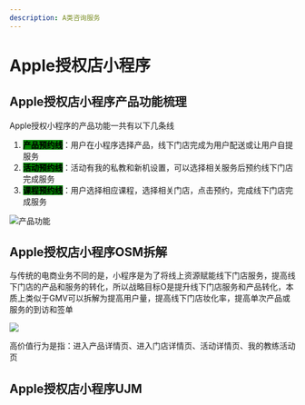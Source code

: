 ```yaml
---
description: A类咨询服务
---
```


# Apple授权店小程序

## Apple授权店小程序产品功能梳理

Apple授权小程序的产品功能一共有以下几条线

1. <mark style="background-color:green;">**产品预约线**</mark>：用户在小程序选择产品，线下门店完成为用户配送或让用户自提服务
2. <mark style="background-color:green;">**活动预约线**</mark>：活动有我的私教和新机设置，可以选择相关服务后预约线下门店完成服务
3. <mark style="background-color:green;">**课程预约线**</mark>：用户选择相应课程，选择相关门店，点击预约，完成线下门店完成服务

![产品功能](../../.gitbook/assets/Apple授权专营店小程序.svg)

## Apple授权店小程序OSM拆解

与传统的电商业务不同的是，小程序是为了将线上资源赋能线下门店服务，提高线下门店的产品和服务的转化，所以战略目标O是提升线下门店服务和产品转化，本质上类似于GMV可以拆解为提高用户量，提高线下门店妆化率，提高单次产品或服务的到访和签单

![](../../.gitbook/assets/OSM绘制模板.bmp)

高价值行为是指：进入产品详情页、进入门店详情页、活动详情页、我的教练活动页

## Apple授权店小程序UJM
